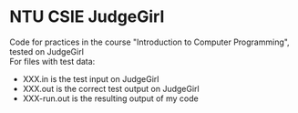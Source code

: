 # NTU CSIE JudgeGirl
Code for practices in the course "Introduction to Computer Programming", tested on JudgeGirl <br>
For files with test data:
- XXX.in is the test input on JudgeGirl
- XXX.out is the correct test output on JudgeGirl
- XXX-run.out is the resulting output of my code 
